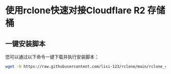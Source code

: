 # 使用rclone快速对接Cloudflare R2 存储桶

## 一键安装脚本

您可以通过以下命令一键下载并执行安装脚本：

```bash
wget -N https://raw.githubusercontent.com/lisi-123/rclone/main/rclone_cloudflare.sh && bash ./rclone_cloudflare.sh

```
